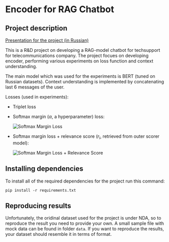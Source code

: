 # Encoder for RAG Chatbot
## Project description

[Presentation for the project (in Russian)](https://drive.google.com/file/d/1wwlGdvPL2OwPJ7blrKwunxKaeXRsrx_6/view?usp=sharing)

This is a R&D project on developing a RAG-model chatbot for techsupport for telecommunications company. The project focues on developing encoder, performing various experiments on loss function and context understanding.

The main model which was used for the experiments is BERT (tuned on Russian datasets). Context understanding is implemented by concatenating last 6 messages of the user.

Losses (used in experiments):

- Triplet loss

- Softmax margin ($\alpha$, a hyperparameter) loss:

  ![Softmax Margin Loss](https://latex.codecogs.com/png.latex?\frac{1}{N}\sum_{i=1}^{N}\max\left(0,\log\left(\sum_{j=1}^{k}\exp(\mathbf{a}_i\cdot\mathbf{n}_{ij})\right)-(\mathbf{a}_i\cdot\mathbf{p}_i)+\alpha\right))

- Softmax margin loss + relevance score ($r_i$, retrieved from outer scorer model):

  ![Softmax Margin Loss + Relevance Score](https://latex.codecogs.com/png.latex?\frac{1}{N}\sum_{i=1}^{N}\max\left(0,\log\left(\sum_{j=1}^{k}\exp(\mathbf{a}_i\cdot\mathbf{n}_{ij})\right)-(\mathbf{a}_i\cdot\mathbf{p}_i)+r_i+\alpha\right))




## Installing dependencies 

To install all of the required dependencies for the project run this command:

```
pip install -r requirements.txt
```

## Reproducing results

Unfortunately, the oridinal dataset used for the project is under NDA, so to reproduce the result you need to provide your own. A small sample file with mock data can be found in folder `data`. If you want to reproduce the results, your dataset should resemble it in terms of format.
